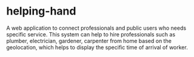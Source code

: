 # helping-hand
A web application to connect professionals and public users who needs specific service. This system can help to hire professionals such as plumber, electrician, gardener, carpenter from home based on the geolocation, which helps to display the specific time of arrival of worker.
